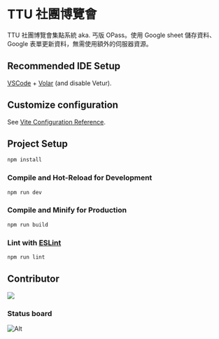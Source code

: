 # TTU 社團博覽會

TTU 社團博覽會集點系統 aka. 丐版 OPass。使用 Google sheet 儲存資料、 Google 表單更新資料，無需使用額外的伺服器資源。

## Recommended IDE Setup

[VSCode](https://code.visualstudio.com/) + [Volar](https://marketplace.visualstudio.com/items?itemName=Vue.volar) (and disable Vetur).

## Customize configuration

See [Vite Configuration Reference](https://vitejs.dev/config/).

## Project Setup

```sh
npm install
```

### Compile and Hot-Reload for Development

```sh
npm run dev
```

### Compile and Minify for Production

```sh
npm run build
```

### Lint with [ESLint](https://eslint.org/)

```sh
npm run lint
```

## Contributor

<a href="https://github.com/TTUSSC/Earth_Game/graphs/contributors">
  <img src="https://contrib.rocks/image?repo=TTUSSC/Earth_Game" />
</a>

### Status board
![Alt](https://repobeats.axiom.co/api/embed/7371fd860acbd55dcd1b042bccd2a16153458508.svg "Repobeats analytics image")
